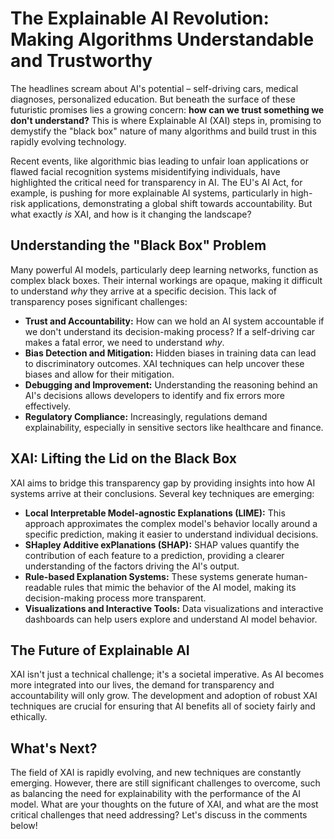 # The Explainable AI Revolution: Making Algorithms Understandable and Trustworthy

The headlines scream about AI's potential – self-driving cars, medical diagnoses, personalized education. But beneath the surface of these futuristic promises lies a growing concern:  **how can we trust something we don't understand?**  This is where Explainable AI (XAI) steps in, promising to demystify the "black box" nature of many algorithms and build trust in this rapidly evolving technology.

Recent events, like algorithmic bias leading to unfair loan applications or flawed facial recognition systems misidentifying individuals, have highlighted the critical need for transparency in AI.  The EU's AI Act, for example, is pushing for more explainable AI systems, particularly in high-risk applications, demonstrating a global shift towards accountability.  But what exactly *is* XAI, and how is it changing the landscape?

## Understanding the "Black Box" Problem

Many powerful AI models, particularly deep learning networks, function as complex black boxes.  Their internal workings are opaque, making it difficult to understand *why* they arrive at a specific decision. This lack of transparency poses significant challenges:

* **Trust and Accountability:** How can we hold an AI system accountable if we don't understand its decision-making process?  If a self-driving car makes a fatal error, we need to understand *why*.
* **Bias Detection and Mitigation:**  Hidden biases in training data can lead to discriminatory outcomes. XAI techniques can help uncover these biases and allow for their mitigation.
* **Debugging and Improvement:** Understanding the reasoning behind an AI's decisions allows developers to identify and fix errors more effectively.
* **Regulatory Compliance:** Increasingly, regulations demand explainability, especially in sensitive sectors like healthcare and finance.


## XAI:  Lifting the Lid on the Black Box

XAI aims to bridge this transparency gap by providing insights into how AI systems arrive at their conclusions.  Several key techniques are emerging:

* **Local Interpretable Model-agnostic Explanations (LIME):**  This approach approximates the complex model's behavior locally around a specific prediction, making it easier to understand individual decisions.
* **SHapley Additive exPlanations (SHAP):**  SHAP values quantify the contribution of each feature to a prediction, providing a clearer understanding of the factors driving the AI's output.
* **Rule-based Explanation Systems:**  These systems generate human-readable rules that mimic the behavior of the AI model, making its decision-making process more transparent.
* **Visualizations and Interactive Tools:**  Data visualizations and interactive dashboards can help users explore and understand AI model behavior.


##  The Future of Explainable AI

XAI isn't just a technical challenge; it's a societal imperative.  As AI becomes more integrated into our lives, the demand for transparency and accountability will only grow.  The development and adoption of robust XAI techniques are crucial for ensuring that AI benefits all of society fairly and ethically.


##  What's Next?

The field of XAI is rapidly evolving, and new techniques are constantly emerging.  However, there are still significant challenges to overcome, such as balancing the need for explainability with the performance of the AI model.  What are your thoughts on the future of XAI, and what are the most critical challenges that need addressing?  Let's discuss in the comments below!
